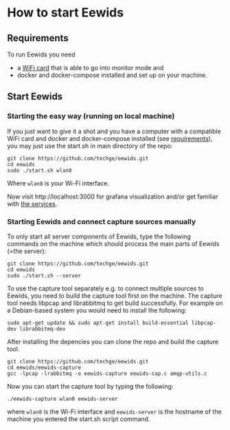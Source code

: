 # How to start Eewids

## Requirements

To run Eewids you need

* a [WiFi card](https://aircrack-ng.org/doku.php?id=compatible_cards) that is able to go into monitor mode and
* docker and docker-compose installed and set up on your machine.

## Start Eewids

### Starting the easy way (running on local machine)

If you just want to give it a shot and you have a computer with a compatible WiFi card and docker and docker-compose installed (see [requirements](#requirements)), you may just use the start.sh in main directory of the repo: 

```
git clone https://github.com/techge/eewids.git
cd eewids
sudo ./start.sh wlan0
```
Where ```wlan0``` is your Wi-Fi interface.

Now visit http://localhost:3000 for grafana visualization and/or get familiar with [the services](/plugins).

### Starting Eewids and connect capture sources manually 

To only start all server components of Eewids, type the following commands on the machine which should process the main parts of Eewids (=the server):

```
git clone https://github.com/techge/eewids.git
cd eewids
sudo ./start.sh --server
```

To use the capture tool separately e.g. to connect multiple sources to Eewids, you need to build the capture tool first on the machine. The capture tool needs libpcap and librabbitmq to get build successfully. For example on a Debian-based system you would need to install the following:

```
sudo apt-get update && sudo apt-get install build-essential libpcap-dev librabbitmq-dev
```

After installing the depencies you can clone the repo and build the capture tool.

```
git clone https://github.com/techge/eewids.git
cd eewids/eewids-capture
gcc -lpcap -lrabbitmq -o eewids-capture eewids-cap.c amqp-utils.c
```

Now you can start the capture tool by typing the following:

```
./eewids-capture wlan0 eewids-server
``` 
where ```wlan0``` is the Wi-Fi interface and ```eewids-server``` is the hostname of the machine you entered the start.sh script command.

